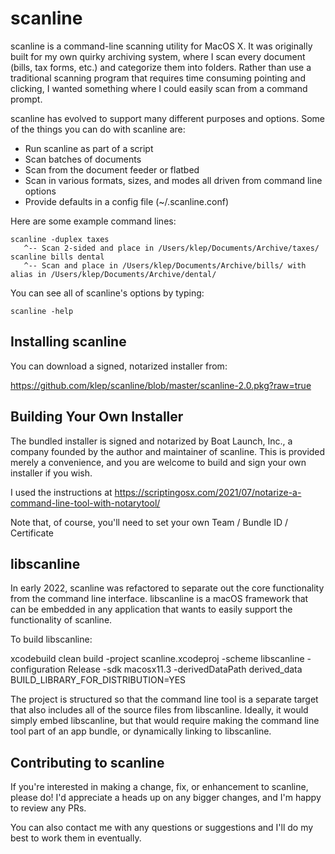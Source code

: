 scanline
========

scanline is a command-line scanning utility for MacOS X. It was originally built for my own quirky archiving system, where I scan every document (bills, tax forms, etc.) and categorize them into folders. Rather than use a traditional scanning program that requires time consuming pointing and clicking, I wanted something where I could easily scan from a command prompt.

scanline has evolved to support many different purposes and options. Some of the things you can do with scanline are:

* Run scanline as part of a script
* Scan batches of documents
* Scan from the document feeder or flatbed
* Scan in various formats, sizes, and modes all driven from command line options
* Provide defaults in a config file (~/.scanline.conf)

Here are some example command lines:

```
scanline -duplex taxes
   ^-- Scan 2-sided and place in /Users/klep/Documents/Archive/taxes/
scanline bills dental
   ^-- Scan and place in /Users/klep/Documents/Archive/bills/ with alias in /Users/klep/Documents/Archive/dental/
```
   
You can see all of scanline's options by typing:

```
scanline -help
```

## Installing scanline

You can download a signed, notarized installer from:

https://github.com/klep/scanline/blob/master/scanline-2.0.pkg?raw=true

## Building Your Own Installer

The bundled installer is signed and notarized by Boat Launch, Inc., a company founded by the author and maintainer of scanline. This is provided merely a convenience, and you are welcome to build and sign your own installer if you wish. 

I used the instructions at https://scriptingosx.com/2021/07/notarize-a-command-line-tool-with-notarytool/ 

Note that, of course, you'll need to set your own Team / Bundle ID / Certificate

## libscanline

In early 2022, scanline was refactored to separate out the core functionality from the command line interface. libscanline is a macOS framework that can be embedded in any application that wants to easily support the functionality of scanline. 

To build libscanline:

xcodebuild clean build -project scanline.xcodeproj -scheme libscanline -configuration Release -sdk macosx11.3 -derivedDataPath derived_data BUILD_LIBRARY_FOR_DISTRIBUTION=YES

The project is structured so that the command line tool is a separate target that also includes all of the source files from libscanline. Ideally, it would simply embed libscanline, but that would require making the command line tool part of an app bundle, or dynamically linking to libscanline.


## Contributing to scanline

If you're interested in making a change, fix, or enhancement to scanline, please do! I'd appreciate a heads up on any bigger changes, and I'm happy to review any PRs.

You can also contact me with any questions or suggestions and I'll do my best to work them in eventually.




